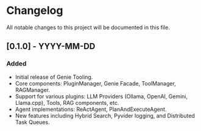 # Changelog

All notable changes to this project will be documented in this file.

## [0.1.0] - YYYY-MM-DD

### Added
- Initial release of Genie Tooling.
- Core components: PluginManager, Genie Facade, ToolManager, RAGManager.
- Support for various plugins: LLM Providers (Ollama, OpenAI, Gemini, Llama.cpp), Tools, RAG components, etc.
- Agent implementations: ReActAgent, PlanAndExecuteAgent.
- New features including Hybrid Search, Pyvider logging, and Distributed Task Queues.
